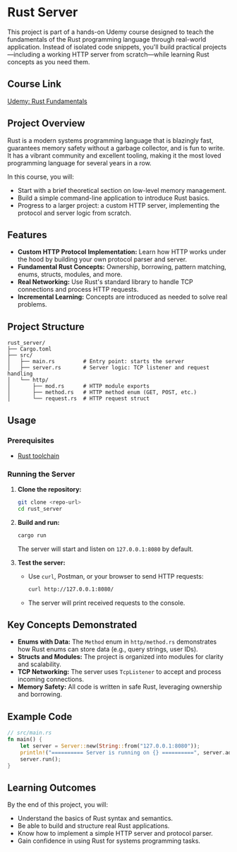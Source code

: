 # Rust Server

This project is part of a hands-on Udemy course designed to teach the fundamentals of the Rust programming language through real-world application. Instead of isolated code snippets, you'll build practical projects—including a working HTTP server from scratch—while learning Rust concepts as you need them.

## Course Link

[Udemy: Rust Fundamentals](https://www.udemy.com/course/rust-fundamentals)

## Project Overview

Rust is a modern systems programming language that is blazingly fast, guarantees memory safety without a garbage collector, and is fun to write. It has a vibrant community and excellent tooling, making it the most loved programming language for several years in a row.

In this course, you will:

- Start with a brief theoretical section on low-level memory management.
- Build a simple command-line application to introduce Rust basics.
- Progress to a larger project: a custom HTTP server, implementing the protocol and server logic from scratch.

## Features

- **Custom HTTP Protocol Implementation:** Learn how HTTP works under the hood by building your own protocol parser and server.
- **Fundamental Rust Concepts:** Ownership, borrowing, pattern matching, enums, structs, modules, and more.
- **Real Networking:** Use Rust's standard library to handle TCP connections and process HTTP requests.
- **Incremental Learning:** Concepts are introduced as needed to solve real problems.

## Project Structure

```
rust_server/
├── Cargo.toml
├── src/
│   ├── main.rs         # Entry point: starts the server
│   ├── server.rs       # Server logic: TCP listener and request handling
│   └── http/
│       ├── mod.rs      # HTTP module exports
│       ├── method.rs   # HTTP method enum (GET, POST, etc.)
│       └── request.rs  # HTTP request struct
```

## Usage

### Prerequisites

- [Rust toolchain](https://www.rust-lang.org/tools/install)

### Running the Server

1. **Clone the repository:**
   ```sh
   git clone <repo-url>
   cd rust_server
   ```

2. **Build and run:**
   ```sh
   cargo run
   ```

   The server will start and listen on `127.0.0.1:8080` by default.

3. **Test the server:**
   - Use `curl`, Postman, or your browser to send HTTP requests:
     ```sh
     curl http://127.0.0.1:8080/
     ```

   - The server will print received requests to the console.

## Key Concepts Demonstrated

- **Enums with Data:** The `Method` enum in `http/method.rs` demonstrates how Rust enums can store data (e.g., query strings, user IDs).
- **Structs and Modules:** The project is organized into modules for clarity and scalability.
- **TCP Networking:** The server uses `TcpListener` to accept and process incoming connections.
- **Memory Safety:** All code is written in safe Rust, leveraging ownership and borrowing.

## Example Code

```rust
// src/main.rs
fn main() {
    let server = Server::new(String::from("127.0.0.1:8080"));
    println!("========== Server is running on {} ==========", server.addr);
    server.run();
}
```

## Learning Outcomes

By the end of this project, you will:

- Understand the basics of Rust syntax and semantics.
- Be able to build and structure real Rust applications.
- Know how to implement a simple HTTP server and protocol parser.
- Gain confidence in using Rust for systems programming tasks.
